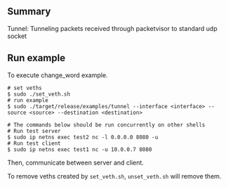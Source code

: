 ## Summary
Tunnel: Tunneling packets received through packetvisor to standard udp socket

## Run example
To execute change_word example.

```
# set veths
$ sudo ./set_veth.sh
# run example
$ sudo ./target/release/examples/tunnel --interface <interface> --source <source> --destination <destination>

# The commands below should be run concurrently on other shells
# Run test server 
$ sudo ip netns exec test2 nc -l 0.0.0.0 8080 -u
# Run test client 
$ sudo ip netns exec test1 nc -u 10.0.0.7 8080
```
Then, communicate between server and client.

To remove veths created by `set_veth.sh`, `unset_veth.sh` will remove them.
